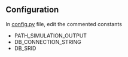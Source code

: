 ## Configuration

In [config.py](https://github.com/gabRpt/matsim-output-postgreSQL-converter/blob/main/src/config.py "config.py") file, edit the commented constants
* PATH_SIMULATION_OUTPUT
* DB_CONNECTION_STRING
* DB_SRID